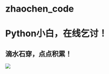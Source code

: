 # zhaochen_code
Python小白，在线乞讨！
===================
滴水石穿，点点积累！<br>
--------------------
![](https://ss0.bdstatic.com/70cFvHSh_Q1YnxGkpoWK1HF6hhy/it/u=1001151458,282768838&fm=15&gp=0.jpg)
    
